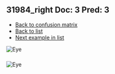 ## 31984_right Doc: 3 Pred: 3
- [Back to confusion matrix](https://github.com/juliandewit/kaggle_retinopathy/blob/master/matrix.md)
- [Back to list](https://github.com/juliandewit/kaggle_retinopathy/blob/master/lists/33/list.md)
- [Next example in list](https://github.com/juliandewit/kaggle_retinopathy/blob/master/lists/33/32/32062_right.md)

![Eye](https://retinopaty.blob.core.windows.net/size1024/31984_right_3.jpeg)

### 

![Eye]()
